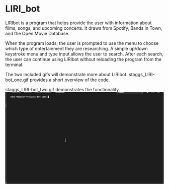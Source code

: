 # LIRI_bot

LIRIbot is a program that helps provide the user with information about films, songs, and upcoming concerts. It draws from Spotify, Bands In Town, and the Open Movie Database.

When the program loads, the user is prompted to use the menu to choose which type of entertainment they are researching. A simple up/down keystroke menu and type input allows the user to search. After each search, the user can continue using LIRIbot without reloading the program from the terminal.

The two included gifs will demonstrate more about LIRIbot.
staggs_LIRI-bot_one.gif provides a short overview of the code.



staggs_LIRI-bot_two.gif demonstrates the functionality.
![Liri-bot_two](./staggs_LIRI-bot_two.gif)
